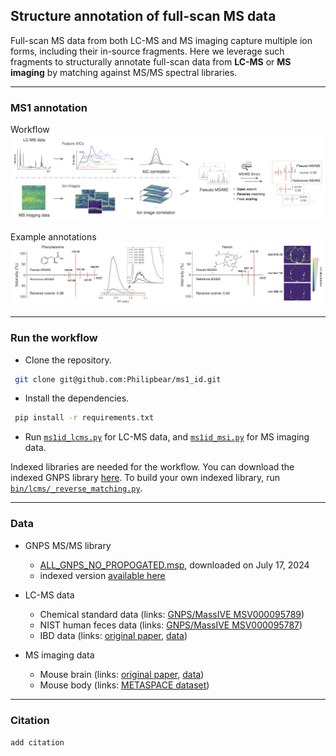 ## Structure annotation of full-scan MS data

Full-scan MS data from both LC-MS and MS imaging capture multiple ion forms, including their in-source fragments. 
Here we leverage such fragments to structurally annotate full-scan data from **LC-MS** or **MS imaging** by matching against MS/MS spectral libraries.

----------------

### MS1 annotation
Workflow
![Annotation workflow](fig/workflow.png)

Example annotations
![Example annotation](fig/eg_annotation.png)

----------------

### Run the workflow
- Clone the repository.
```bash
 git clone git@github.com:Philipbear/ms1_id.git
```
- Install the dependencies.
```bash
 pip install -r requirements.txt
```
- Run [`ms1id_lcms.py`](https://github.com/Philipbear/ms1_id/blob/main/ms1id_lcms.py) for LC-MS data, and [`ms1id_msi.py`](https://github.com/Philipbear/ms1_id/blob/main/ms1id_msi.py) for MS imaging data.

Indexed libraries are needed for the workflow. You can download the indexed GNPS library [here](https://github.com/Philipbear/ms1_id/releases/tag/v0.0.1). 
To build your own indexed library, run [`bin/lcms/_reverse_matching.py`](https://github.com/Philipbear/ms1_id/blob/main/bin/lcms/_reverse_matching.py).

----------------

### Data
- GNPS MS/MS library
  - [ALL_GNPS_NO_PROPOGATED.msp](https://external.gnps2.org/gnpslibrary), downloaded on July 17, 2024
  - indexed version [available here](https://github.com/Philipbear/ms1_id/releases/tag/v0.0.1)

- LC-MS data
  - Chemical standard data (links: [GNPS/MassIVE MSV000095789](https://massive.ucsd.edu/ProteoSAFe/dataset.jsp?task=361b126b35f64bb89a99e7a9974cf8a7))
  - NIST human feces data (links: [GNPS/MassIVE MSV000095787](https://massive.ucsd.edu/ProteoSAFe/dataset.jsp?task=fa2bf73306ef4e7d89a3e3d3a4cb76d1))
  - IBD data (links: [original paper](https://www.nature.com/articles/s41586-019-1237-9), [data](https://www.metabolomicsworkbench.org/data/DRCCMetadata.php?Mode=Project&ProjectID=PR000639))

- MS imaging data
  - Mouse brain (links: [original paper](https://www.nature.com/articles/nmeth.4072), [data](https://www.ebi.ac.uk/metabolights/editor/MTBLS313))
  - Mouse body (links: [METASPACE dataset](https://metaspace2020.eu/dataset/2022-07-08_20h45m00s))

[//]: # (  - Mouse kidney &#40;links: [METASPACE dataset]&#40;https://metaspace2020.eu/dataset/2019-03-28_18h03m06s&#41;&#41;)
[//]: # (  - Mouse liver &#40;links: [METASPACE dataset]&#40;https://metaspace2020.eu/dataset/2017-02-23_09h51m18s&#41;&#41;)

----------------

### Citation
``
add citation
``